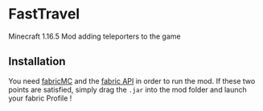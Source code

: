 # FastTravel
Minecraft 1.16.5 Mod adding teleporters to the game

## Installation
You need [fabricMC](https://fabricmc.net/) and the [fabric API](https://www.curseforge.com/minecraft/mc-mods/fabric-api) in order to run the mod.
If these two points are satisfied, simply drag the `.jar` into the mod folder and launch your fabric Profile !
